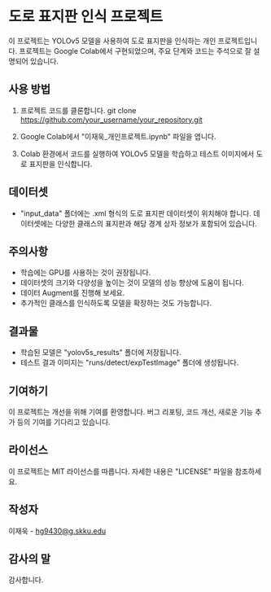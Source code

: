 # 도로 표지판 인식 프로젝트

이 프로젝트는 YOLOv5 모델을 사용하여 도로 표지판을 인식하는 개인 프로젝트입니다. 프로젝트는 Google Colab에서 구현되었으며, 주요 단계와 코드는 주석으로 잘 설명되어 있습니다.

## 사용 방법

1. 프로젝트 코드를 클론합니다.
git clone https://github.com/your_username/your_repository.git


2. Google Colab에서 "이재욱_개인프로젝트.ipynb" 파일을 엽니다.
3. Colab 환경에서 코드를 실행하여 YOLOv5 모델을 학습하고 테스트 이미지에서 도로 표지판을 인식합니다.

## 데이터셋

- "input_data" 폴더에는 .xml 형식의 도로 표지판 데이터셋이 위치해야 합니다. 데이터셋에는 다양한 클래스의 표지판과 해당 경계 상자 정보가 포함되어 있습니다.

## 주의사항

- 학습에는 GPU를 사용하는 것이 권장됩니다.
- 데이터셋의 크기와 다양성을 높이는 것이 모델의 성능 향상에 도움이 됩니다.
- 데이터 Augment를 진행해 보세요.
- 추가적인 클래스를 인식하도록 모델을 확장하는 것도 가능합니다.

## 결과물

- 학습된 모델은 "yolov5s_results" 폴더에 저장됩니다.
- 테스트 결과 이미지는 "runs/detect/expTestImage" 폴더에 생성됩니다.

## 기여하기

이 프로젝트는 개선을 위해 기여를 환영합니다. 버그 리포팅, 코드 개선, 새로운 기능 추가 등의 기여를 기다리고 있습니다.

## 라이선스

이 프로젝트는 MIT 라이선스를 따릅니다. 자세한 내용은 "LICENSE" 파일을 참조하세요.

## 작성자

이재욱 - hg9430@g.skku.edu

## 감사의 말

감사합니다.
